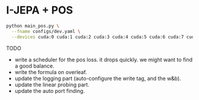 # I-JEPA + POS

```bash
python main_pos.py \
  --fname configs/dev.yaml \
  --devices cuda:0 cuda:1 cuda:2 cuda:3 cuda:4 cuda:5 cuda:6 cuda:7 cuda:8
```

TODO
- write a scheduler for the pos loss. it drops quickly. we might want to find a good balance.
- write the formula on overleaf.
- update the logging part (auto-configure the write tag, and the w&b).
- update the linear probing part.
- update the auto port finding.